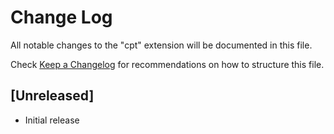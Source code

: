 # Change Log

All notable changes to the "cpt" extension will be documented in this file.

Check [Keep a Changelog](http://keepachangelog.com/) for recommendations on how to structure this file.

## [Unreleased]

- Initial release